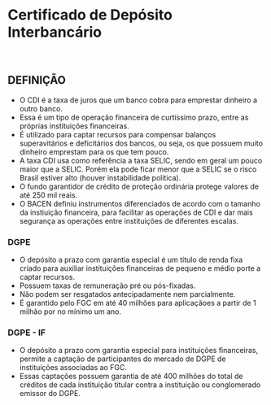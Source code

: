 # Certificado de Depósito Interbancário

<br>

## DEFINIÇÃO
* O CDI é a taxa de juros que um banco cobra para emprestar dinheiro a outro banco.
* Essa é um tipo de operação financeira de curtíssimo prazo, entre as próprias instituições financeiras.
* É utilizado para captar recursos para compensar balanços superavitários e deficitários dos bancos, ou seja, os que possuem muito dinheiro emprestam para os que tem pouco.
* A taxa CDI usa como referência a taxa SELIC, sendo em geral um pouco maior que a SELIC. Porém ela pode ficar menor que a SELIC se o risco Brasil estiver alto (houver instabilidade política).
* O fundo garantidor de crédito de proteção ordinária protege valores de até 250 mil reais.
* O BACEN definiu instrumentos diferenciados de acordo com o tamanho da instiuição financeira, para facilitar as operações de CDI e dar mais segurança as operações entre instituições de diferentes escalas.

### DGPE
* O depósito a prazo com garantia especial é um título de renda fixa criado para auxiliar instituições financeiras de pequeno e médio porte a captar recursos.
* Possuem taxas de remuneração pré ou pós-fixadas.
* Não podem ser resgatados antecipadamente nem parcialmente.
* É garantido pelo FGC em até 40 milhões para aplicaçãoes a partir de 1 milhão por no mínimo um ano.

### DGPE - IF
* O depósito a prazo com garantia especial para instituições financeiras, permite a captação de participantes do mercado de DGPE de instituições associadas ao FGC.
* Essas captações possuem garantia de até 400 milhões do total de créditos de cada instituição titular contra a instituição ou conglomerado emissor do DGPE.